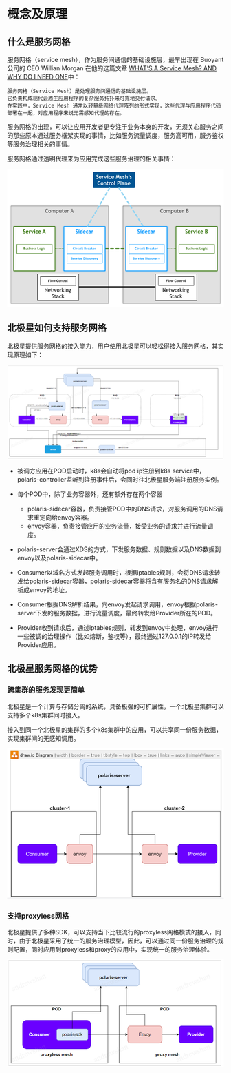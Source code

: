 # 概念及原理

## 什么是服务网格

服务网格（service mesh），作为服务间通信的基础设施层，最早出现在 Buoyant 公司的 CEO Willian Morgan 在他的这篇文章 [WHAT’S A Service Mesh? AND WHY DO I NEED ONE](https://buoyant.io/2017/04/25/whats-a-service-mesh-and-why-do-i-need-one/)中：

```
服务网格（Service Mesh）是处理服务间通信的基础设施层。
它负责构成现代云原生应用程序的复杂服务拓扑来可靠地交付请求。
在实践中，Service Mesh 通常以轻量级网络代理阵列的形式实现，这些代理与应用程序代码部署在一起，对应用程序来说无需感知代理的存在。
```

服务网格的出现，可以让应用开发者更专注于业务本身的开发，无须关心服务之间的那些原本通过服务框架实现的事情，比如服务流量调度，服务高可用，服务鉴权等服务治理相关的事情。

服务网格通过透明代理来为应用完成这些服务治理的相关事情：

![](service-mesh-arch.png)

## 北极星如何支持服务网格

北极星提供服务网格的接入能力，用户使用北极星可以轻松得接入服务网格，其实现原理如下：

![](polaris-mesh-arch.png)

- 被调方应用在POD启动时，k8s会自动将pod ip注册到k8s service中，polaris-controller监听到注册事件后，会同时往北极星服务端注册服务实例。

- 每个POD中，除了业务容器外，还有额外存在两个容器
  - polaris-sidecar容器，负责接管POD中的DNS请求，对服务调用的DNS请求重定向给envoy容器。
  - envoy容器，负责接管应用的业务流量，接受业务的请求并进行流量调度。

- polaris-server会通过XDS的方式，下发服务数据、规则数据以及DNS数据到envoy以及polaris-sidecar中。

- Consumer以域名方式发起服务调用时，根据iptables规则，会将DNS请求转发给polaris-sidecar容器，polaris-sidecar容器将含有服务名的DNS请求解析成envoy的地址。

- Consumer根据DNS解析结果，向envoy发起请求调用，envoy根据polaris-server下发的服务数据，进行流量调度，最终转发给Provider所在的POD。

- Provider收到请求后，通过iptables规则，转发到envoy中处理，envoy进行一些被调的治理操作（比如熔断，鉴权等），最终通过127.0.0.1的IP转发给Provider应用。


## 北极星服务网格的优势

### 跨集群的服务发现更简单

北极星是一个计算与存储分离的系统，具备极强的可扩展性，一个北极星集群可以支持多个k8s集群同时接入。

接入到同一个北极星的集群的多个k8s集群中的应用，可以共享同一份服务数据，实现集群间的无感知调用。

![](multi-cluster-arch.png)

### 支持proxyless网格

北极星提供了多种SDK，可以支持当下比较流行的proxyless网格模式的接入，同时，由于北极星采用了统一的服务治理模型，因此，可以通过同一份服务治理的规则配置，同时应用到proxyless和proxy的应用中，实现统一的服务治理体验。

![](proxyless-mesh-arch.png)
